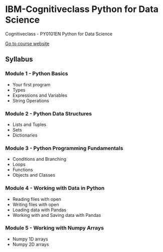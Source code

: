 # IBM-Cognitiveclass Python for Data Science
Cognitiveclass - PY0101EN Python for Data Science

[Go to course website](https://courses.cognitiveclass.ai/courses/course-v1:Cognitiveclass+PY0101EN+v2/courseware/da924c023b9b4009972ea7f973a572b8/f2a42aed811f417cab4f0a064a469218/)

## Syllabus
### Module 1 - Python Basics

* Your first program
* Types
* Expressions and Variables
* String Operations

### Module 2 - Python Data Structures

* Lists and Tuples
* Sets
* Dictionaries

### Module 3 - Python Programming Fundamentals

* Conditions and Branching
* Loops
* Functions
* Objects and Classes

### Module 4 - Working with Data in Python

* Reading files with open
* Writing files with open
* Loading data with Pandas
* Working with and Saving data with Pandas

### Module 5 - Working with Numpy Arrays

* Numpy 1D arrays
* Numpy 2D arrays
